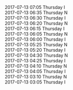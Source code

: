 2017-07-13 07:05 Thursday  I  
2017-07-13 06:35 Thursday  N  
2017-07-13 06:30 Thursday  I  
2017-07-13 06:20 Thursday  N  
2017-07-13 06:15 Thursday  I  
2017-07-13 06:05 Thursday  N  
2017-07-13 06:00 Thursday  I  
2017-07-13 05:25 Thursday  N  
2017-07-13 05:20 Thursday  I  
2017-07-13 04:30 Thursday  N  
2017-07-13 04:25 Thursday  I  
2017-07-13 04:10 Thursday  N  
2017-07-13 04:05 Thursday  I  
2017-07-13 03:10 Thursday  N  
2017-07-13 03:05 Thursday  I  
